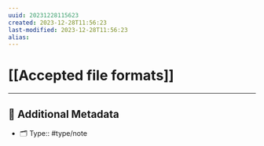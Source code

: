 ```yaml
---
uuid: 20231228115623
created: 2023-12-28T11:56:23
last-modified: 2023-12-28T11:56:23
alias:
---
```



# [[Accepted file formats]]



---

## 📇 Additional Metadata

- 🗂 Type:: #type/note
